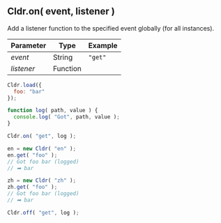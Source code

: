 ## Cldr.on( event, listener )

Add a listener function to the specified event globally (for all instances).

| Parameter | Type | Example |
| --- | --- | --- |
| *event* | String | `"get"` |
| *listener* | Function | |

```javascript
Cldr.load({
  foo: "bar" 
});

function log( path, value ) {
  console.log( "Got", path, value );
}

Cldr.on( "get", log );

en = new Cldr( "en" );
en.get( "foo" );
// Got foo bar (logged)
// ➡ bar

zh = new Cldr( "zh" );
zh.get( "foo" );
// Got foo bar (logged)
// ➡ bar

Cldr.off( "get", log );
```
